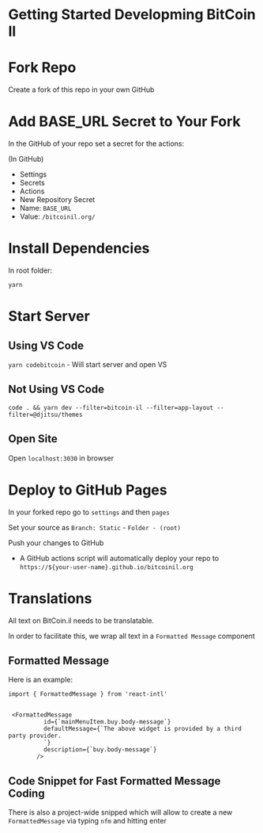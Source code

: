 # Getting Started Developming BitCoin Il

# Fork Repo

Create a fork of this repo in your own GitHub

# Add BASE_URL Secret to Your Fork

In the GitHub of your repo set a secret for the actions:

(In GitHub)
- Settings
- Secrets
- Actions
- New Repository Secret
- Name: `BASE_URL`
- Value: `/bitcoinil.org/`    

# Install Dependencies

In root folder:

`yarn`

# Start Server

## Using VS Code

`yarn codebitcoin` - Will start server and open VS 

## Not Using VS Code

`code . && yarn dev --filter=bitcoin-il --filter=app-layout --filter=@djitsu/themes`

## Open Site

Open `localhost:3030` in browser

# Deploy to GitHub Pages

In your forked repo go to `settings` and then `pages`

Set your source as `Branch: Static` - `Folder - (root)` 

Push your changes to GitHub 

- A GitHub actions script will automatically deploy your repo to `https://${your-user-name}.github.io/bitcoinil.org`

# Translations

All text on BitCoin.il needs to be translatable.

In order to facilitate this, we wrap all text in a `Formatted Message` component

## Formatted Message

Here is an example:

```
import { FormattedMessage } from 'react-intl'


 <FormattedMessage
          id={`mainMenuItem.buy.body-message`}
          defaultMessage={`The above widget is provided by a third party provider.
          `}
          description={`buy.body-message`}
        />
```

## Code Snippet for Fast Formatted Message Coding

There is also a project-wide snipped which will allow to create a new `FormattedMessage` via typing `nfm` and hitting enter



